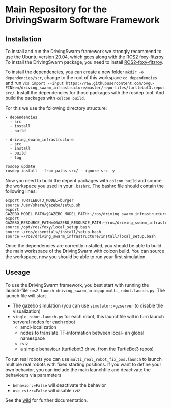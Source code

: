 # Main Repository for the DrivingSwarm Software Framework

## Installation

To install and run the DrivingSwarm framework we strongly recommend to use the Ubuntu version 20.04, which goes along with the ROS2 foxy-fitzroy.
To install the DrivingSwarm package, you need to install [ROS2-foxy-fitzroy](https://docs.ros.org/en/foxy/Installation.html).

To install the dependencies, you can create a new folder `mkdir -o dependencies/scr`, change to the root of this workspace `cd dependencies` and run  `vcs import --input https://raw.githubusercontent.com/ovgu-FINken/driving_swarm_infrastructure/master/repo-files/turtlebot3.repos src/`. Install the dependencies for those packages with the rosdep tool. And build the packages with `colcon build`.

For this we use the following directory structure:
```
- dependencies
  - src
  - install
  - build

- driving_swarm_infrastructure
  - src
  - install
  - build
  - log
```
```
rosdep update
rosdep install --from-paths src/ --ignore-src -y
```
Now you need to build the depent packages with `colcon build` and source the workspace you used in your `.bashrc`.
The bashrc file should contain the following lines:
```
export TURTLEBOT3_MODEL=burger
source /usr/share/gazebo/setup.sh
export GAZEBO_MODEL_PATH=$GAZEBO_MODEL_PATH:~/ros/driving_swarm_infrastructure/src/driving_swarm_bringup/models/:~/ros/essentials/install/turtlebot3_gazebo/share/turtlebot3_gazebo/models:~/ros/driving_swarm_representation/src/driving_swarm_representation/models/
export GAZEBO_RESOURCE_PATH=$GAZEBO_RESOURCE_PATH:~/ros/driving_swarm_infrastructure/src/driving_swarm_bringup/worlds/:~/ros/essentials/install/turtlebot3_gazebo/share/turtlebot3_gazebo/models:~/ros/driving_swarm_representation/src/driving_swarm_representation/worlds/
source /opt/ros/foxy/local_setup.bash
source ~/ros/essentials/install/setup.bash
source ~/ros/driving_swarm_infrastructure/install/local_setup.bash
```

Once the dependencies are correctly installed, you should be able to build the main workspace of the DrivingSwarm with colcon build.
You can source the workspace, now you should be able to run your first simulation.


## Useage

To use the DrivingSwarm framework, you best start with running the launch-file `ros2 launch driving_swarm_bringup multi_robot.launch.py`.
The launch file will start
- The gazebo simulation (you can use `simulator:=gzserver` to disable the visualization)
- `single_robot.launch.py` for each robot, this launchfile will in turn launch serveral nodes for each robot
  - amcl-localization
  - nodes to translate TF-information between local- an global namespace
  - rviz
  - a simple behaviour (turtlebot3 drive, from the TurtleBot3 repos)

To run real robots you can use `multi_real_robot_fix_pos.launch` to launch multiple real robots with fixed starting positions.
If you want to define your own behavior, you can include the main launchfile and deactivate the behaviours via parameters
- `behavior:=False` will deactivate the behavior
- `use_rviz:=False` will disable rviz

See the [wiki](https://github.com/ovgu-FINken/driving_swarm_infrastructure/wiki) for further documentation.
